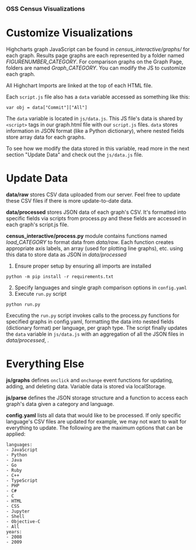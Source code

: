 ### OSS Census Visualizations ###

# Customize Visualizations
Highcharts graph JavaScript can be found in *census_interactive/graphs/* for each graph. Results page graphs are each represented by a folder named *FIGURENUMBER_CATEGORY*. For comparison graphs on the Graph Page, folders are named *Graph_CATEGORY*. You can modify the JS to customize each graph. 

All Highchart Imports are linked at the top of each HTML file. 

Each `script.js` file also has a `data` variable accessed as something like this:
```
var obj = data["Commit"]["All"]
```
The `data` variable is located in `js/data.js`. This JS file's data is shared by `<script>` tags in our graph.html file with our `script.js` files. `data` stores information in JSON format (like a Python dictionary), where nested fields store array data for each graphs. 

To see how we modify the data stored in this variable, read more in the next section "Update Data" and check out the `js/data.js` file.


# Update Data
**data/raw** stores CSV data uploaded from our server. Feel free to update these CSV files if there is more update-to-date data.

**data/processed** stores JSON data of each graph's CSV. It's formatted into specific fields via scripts from process.py and these fields are accessed in each graph's script.js file.

**census_interactive/process.py** module contains functions named *load_CATEGORY* to format data from *data/raw*. Each function creates appropriate axis labels, an array (used for plotting line graphs), etc. using this data to store data as JSON in *data/processed*

1. Ensure proper setup by ensuring all imports are installed
```
python -m pip install -r requirements.txt
```
2. Specify languages and single graph comparison options in `config.yaml`
3. Execute `run.py` script
```
python run.py
```

Executing the `run.py` script invokes calls to the process.py functions for specified graphs in config.yaml, formatting the data into nested fields (dictionary format) per language, per graph type. The script finally updates the `data` variable in `js/data.js` with an aggregation of all the JSON files in *data/processed*, .


# Everything Else
**js/graphs** defines `onclick` and `onchange` event functions for updating, adding, and deleting data. Variable data is stored via localStorage.

**js/parse** defines the JSON storage structure and a function to access each graph's data given a category and language.

**config.yaml** lists all data that would like to be processed. If only specific language's CSV files are updated for example, we may not want to wait for everything to update. The following are the maximum options that can be applied:
```
languages:
- JavaScript
- Python
- Java
- Go
- Ruby
- C++
- TypeScript
- PHP
- C#
- C
- HTML
- CSS
- Jupyter
- Shell
- Objective-C
- All
years:
- 2008
- 2009
```